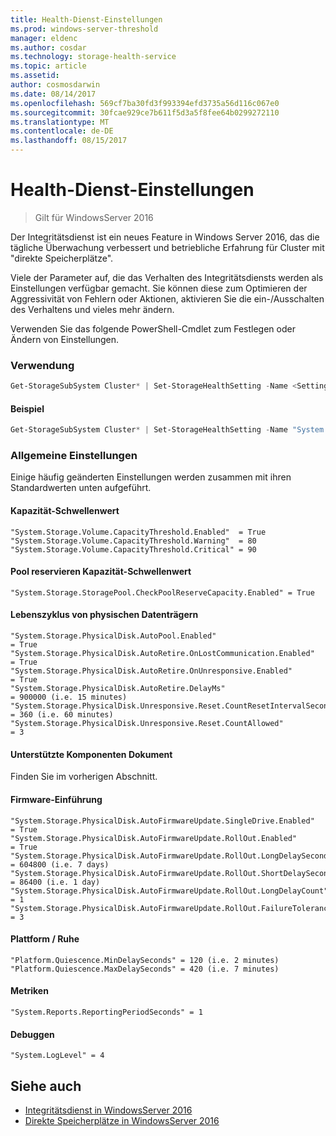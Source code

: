 ```yaml
---
title: Health-Dienst-Einstellungen
ms.prod: windows-server-threshold
manager: eldenc
ms.author: cosdar
ms.technology: storage-health-service
ms.topic: article
ms.assetid: 
author: cosmosdarwin
ms.date: 08/14/2017
ms.openlocfilehash: 569cf7ba30fd3f993394efd3735a56d116c067e0
ms.sourcegitcommit: 30fcae929ce7b611f5d3a5f8fee64b0299272110
ms.translationtype: MT
ms.contentlocale: de-DE
ms.lasthandoff: 08/15/2017
---
```

# <a name="health-service-settings"></a>Health-Dienst-Einstellungen
> Gilt für WindowsServer 2016

Der Integritätsdienst ist ein neues Feature in Windows Server 2016, das die tägliche Überwachung verbessert und betriebliche Erfahrung für Cluster mit "direkte Speicherplätze".

Viele der Parameter auf, die das Verhalten des Integritätsdiensts werden als Einstellungen verfügbar gemacht. Sie können diese zum Optimieren der Aggressivität von Fehlern oder Aktionen, aktivieren Sie die ein-/Ausschalten des Verhaltens und vieles mehr ändern.

Verwenden Sie das folgende PowerShell-Cmdlet zum Festlegen oder Ändern von Einstellungen.

### <a name="usage"></a>Verwendung

```PowerShell
Get-StorageSubSystem Cluster* | Set-StorageHealthSetting -Name <SettingName> -Value <Value>  
```

#### <a name="example"></a>Beispiel

```PowerShell
Get-StorageSubSystem Cluster* | Set-StorageHealthSetting -Name "System.Storage.Volume.CapacityThreshold.Warning" -Value 70
```

### <a name="common-settings"></a>Allgemeine Einstellungen

Einige häufig geänderten Einstellungen werden zusammen mit ihren Standardwerten unten aufgeführt.

#### <a name="volume-capacity-threshold"></a>Kapazität-Schwellenwert

```
"System.Storage.Volume.CapacityThreshold.Enabled"  = True
"System.Storage.Volume.CapacityThreshold.Warning"  = 80
"System.Storage.Volume.CapacityThreshold.Critical" = 90
```

#### <a name="pool-reserve-capacity-threshold"></a>Pool reservieren Kapazität-Schwellenwert

```
"System.Storage.StoragePool.CheckPoolReserveCapacity.Enabled" = True
```

#### <a name="physical-disk-lifecycle"></a>Lebenszyklus von physischen Datenträgern

```
"System.Storage.PhysicalDisk.AutoPool.Enabled"                             = True
"System.Storage.PhysicalDisk.AutoRetire.OnLostCommunication.Enabled"       = True
"System.Storage.PhysicalDisk.AutoRetire.OnUnresponsive.Enabled"            = True
"System.Storage.PhysicalDisk.AutoRetire.DelayMs"                           = 900000 (i.e. 15 minutes)
"System.Storage.PhysicalDisk.Unresponsive.Reset.CountResetIntervalSeconds" = 360 (i.e. 60 minutes)
"System.Storage.PhysicalDisk.Unresponsive.Reset.CountAllowed"              = 3
```

#### <a name="supported-components-document"></a>Unterstützte Komponenten Dokument

Finden Sie im vorherigen Abschnitt.

#### <a name="firmware-rollout"></a>Firmware-Einführung

```
"System.Storage.PhysicalDisk.AutoFirmwareUpdate.SingleDrive.Enabled"       = True
"System.Storage.PhysicalDisk.AutoFirmwareUpdate.RollOut.Enabled"           = True
"System.Storage.PhysicalDisk.AutoFirmwareUpdate.RollOut.LongDelaySeconds"  = 604800 (i.e. 7 days)
"System.Storage.PhysicalDisk.AutoFirmwareUpdate.RollOut.ShortDelaySeconds" = 86400 (i.e. 1 day)
"System.Storage.PhysicalDisk.AutoFirmwareUpdate.RollOut.LongDelayCount"    = 1
"System.Storage.PhysicalDisk.AutoFirmwareUpdate.RollOut.FailureTolerance"  = 3
```

#### <a name="platform--quiescence"></a>Plattform / Ruhe

```
"Platform.Quiescence.MinDelaySeconds" = 120 (i.e. 2 minutes)
"Platform.Quiescence.MaxDelaySeconds" = 420 (i.e. 7 minutes)
```

#### <a name="metrics"></a>Metriken

```
"System.Reports.ReportingPeriodSeconds" = 1
```

#### <a name="debugging"></a>Debuggen

```
"System.LogLevel" = 4
```

## <a name="see-also"></a>Siehe auch

- [Integritätsdienst in WindowsServer 2016](health-service-overview.md)
- [Direkte Speicherplätze in WindowsServer 2016](../storage/storage-spaces/storage-spaces-direct-overview.md)
